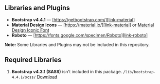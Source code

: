 ## Libraries and Plugins

* <b>Bootstrap v4.4.1</b> — [https://getbootstrap.com/][link-material]
* <b>Material Design Icons</b> — [https://material.io/][link-material] or [Material Design Iconic Font][link-material-2]
* <b>Roboto</b> — [https://fonts.google.com/specimen/Roboto][link-roboto]

<b>Note:</b> Some Libraries and Plugins may not be included in this repository.

## Required Libraries
1. <b>Bootstrap v4.3.1 (SASS)</b> isn't included in this package. `/lib/bootstrap-4.4.1/scss/` [Download][bootstrap]


[link-roboto]: https://fonts.google.com/specimen/Roboto?selection.family=Roboto
[link-material]: https://material.io/tools/icons/
[link-material-2]: https://zavoloklom.github.io/material-design-iconic-font/index.html
[bootstrap]: https://getbootstrap.com/
